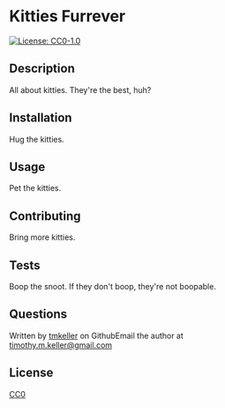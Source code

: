# Kitties Furrever

[![License: CC0-1.0](https://img.shields.io/badge/License-CC0%201.0-lightgrey.svg)](http://creativecommons.org/publicdomain/zero/1.0/)

## Description
All about kitties. They're the best, huh?

## Installation
Hug the kitties.

## Usage
Pet the kitties.

## Contributing
Bring more kitties.

## Tests
Boop the snoot. If they don't boop, they're not boopable.

## Questions
Written by [tmkeller](https://github.com/tmkeller) on GithubEmail the author at timothy.m.keller@gmail.com

## License
[CC0](http://creativecommons.org/publicdomain/zero/1.0/)
